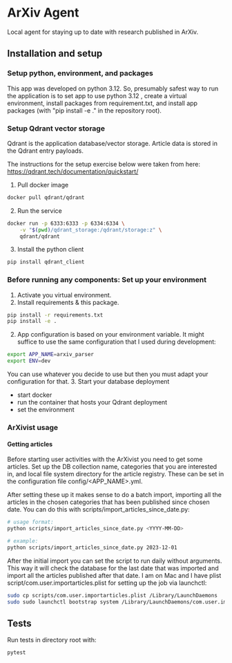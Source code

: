 # ArXiv Agent
Local agent for staying up to date with research published in ArXiv.

## Installation and setup

### Setup python, environment, and packages

This app was developed on python 3.12. So, presumably safest way to run the application is to set app to use python 3.12
, create a virtual environment, install packages from requirement.txt, and install app packages (with "pip install -e ." 
in the repository root).

### Setup Qdrant vector storage

Qdrant is the application database/vector storage. Article data is stored in the Qdrant entry payloads.

The instructions for the setup exercise below were taken from here: https://qdrant.tech/documentation/quickstart/

1. Pull docker image
```bash
docker pull qdrant/qdrant
```
2. Run the service
```bash
docker run -p 6333:6333 -p 6334:6334 \
    -v "$(pwd)/qdrant_storage:/qdrant/storage:z" \
    qdrant/qdrant
```
3. Install the python client
```bash
pip install qdrant_client
```

### Before running any components: Set up your environment
1. Activate you virtual environment.
2. Install requirements & this package.
```bash
pip install -r requirements.txt
pip install -e .
```
2. App configuration is based on your environment variable. It might suffice to use the same configuration that I used 
during development:
``` bash
export APP_NAME=arxiv_parser
export ENV=dev
```
You can use whatever you decide to use but then you must adapt your configuration for that.
3. Start your database deployment
- start docker
- run the container that hosts your Qdrant deployment
- set the environment

### ArXivist usage

#### Getting articles

Before starting user activities with the ArXivist you need to get some articles. Set up the DB collection name, 
categories that you are interested in, and local file system directory for the article registry. These can be set in the 
configuration file config/<APP_NAME>.yml.

After setting these up it makes sense to do a batch import, importing all the articles in the chosen categories that has
been published since chosen date. You can do this with scripts/import_articles_since_date.py:

```bash
# usage format:
python scripts/import_articles_since_date.py <YYYY-MM-DD>

# example:
python scripts/import_articles_since_date.py 2023-12-01
```

After the initial import you can set the script to run daily without arguments. This way it will check the database for 
the last date that was imported and import all the articles published after that date. I am on Mac and I have plist 
script/com.user.importarticles.plist for setting up the job via launchctl:
```bash
sudo cp scripts/com.user.importarticles.plist /Library/LaunchDaemons
sudo sudo launchctl bootstrap system /Library/LaunchDaemons/com.user.importarticles.plist
```

## Tests
Run tests in directory root with:
``` bash
pytest
```